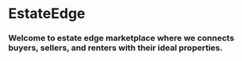 # EstateEdge

### Welcome to estate edge marketplace where we connects buyers, sellers, and renters with their ideal properties.

